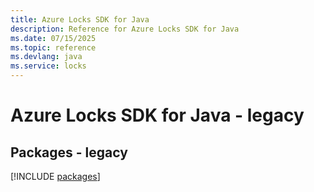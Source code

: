 ```yaml
---
title: Azure Locks SDK for Java
description: Reference for Azure Locks SDK for Java
ms.date: 07/15/2025
ms.topic: reference
ms.devlang: java
ms.service: locks
---
```

# Azure Locks SDK for Java - legacy
## Packages - legacy
[!INCLUDE [packages](locks-index.md)]